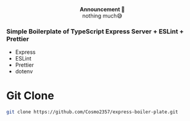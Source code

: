 <p align="center">
<strong>Announcement 📣</strong><br/>nothing much😅<br/>
</p>

### Simple Boilerplate of TypeScript Express Server + ESLint + Prettier

- Express
- ESLint
- Prettier
- dotenv


# Git Clone
```bash
git clone https://github.com/Cosmo2357/express-boiler-plate.git

```
